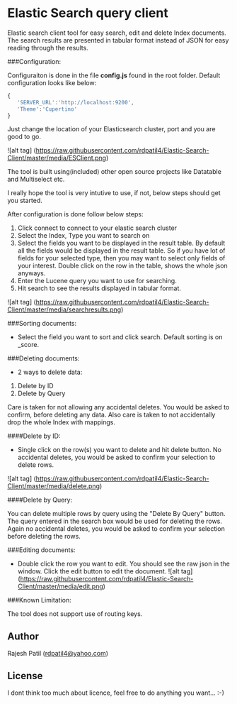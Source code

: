 Elastic Search query client
=========

Elastic search client tool for easy search, edit and delete Index documents.
The search results are presented in tabular format instead of JSON for easy reading through the results.

###Configuration:

Configuraiton is done in the file **config.js** found in the root folder.
Default configuration looks like below:

```js
{
   'SERVER_URL':'http://localhost:9200',
   'Theme':'Cupertino'
}
```
Just change the location of your Elasticsearch cluster, port and you are good to go.

![alt tag] (https://raw.githubusercontent.com/rdpatil4/Elastic-Search-Client/master/media/ESClient.png)


The tool is built using(included) other open source projects like Datatable and Multiselect etc.

I really hope the tool is very intutive to use, if not, below steps should get you started.

After configuration is done follow below steps:

1. Click connect to connect to your elastic search cluster
2. Select the Index, Type you want to search on
3. Select the fields you want to be displayed in the result table.
   By default all the fields would be displayed in the result table. So if you have lot of
   fields for your selected type, then you may want to select only fields of your interest.
   Double click on the row in the table, shows the whole json anyways. 
4. Enter the Lucene query you want to use for searching.
5. Hit search to see the results displayed in tabular format. 

![alt tag] (https://raw.githubusercontent.com/rdpatil4/Elastic-Search-Client/master/media/searchresults.png)

###Sorting documents:

- Select the field you want to sort and click search. Default sorting is on _score.

###Deleting documents:
- 2 ways to delete data:

1. Delete by ID
2. Delete by Query

Care is taken for not allowing any accidental deletes. You would be asked to confirm, before deleting any 
data. Also care is taken to not accidentally drop the whole Index with mappings.

####Delete by ID:

- Single click on the row(s) you want to delete and hit delete button. No accidental deletes, you would be asked to confirm 
  your selection to delete rows.
  
![alt tag] (https://raw.githubusercontent.com/rdpatil4/Elastic-Search-Client/master/media/delete.png)

####Delete by Query:

You can delete multiple rows by query using the "Delete By Query" button. The query entered in the search box would be used for deleting the rows.
Again no accidental deletes, you would be asked to confirm your selection before deleting the rows.

###Editing documents:

- Double click the row you want to edit. You should see the raw json in the window. Click the edit
  button to edit the document.
![alt tag] (https://raw.githubusercontent.com/rdpatil4/Elastic-Search-Client/master/media/edit.png)  
  
###Known Limitation:

The tool does not support use of routing keys.

Author
----
Rajesh Patil (rdpatil4@yahoo.com)

License
----
I dont think too much about licence, feel free to do anything you want... :-)
   








